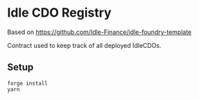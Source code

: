 # Idle CDO Registry

Based on https://github.com/Idle-Finance/idle-foundry-template

Contract used to keep track of all deployed IdleCDOs.

## Setup

```
forge install
yarn
```